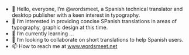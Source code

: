 - 👋 Hello, everyone, I’m @wordsmeet, a Spanish technical translator and desktop publisher with a keen interest in typography. 
- 👀 I’m interested in providing concise SPanish translations in areas of typography, graphic design at this time.
- 🌱 I’m currently learning ...
- 💞️ I’m looking to collaborate on short translations to help Spanish users.
- 📫 How to reach me at www.wordsmeet.net

<!---
wordsmeet/wordsmeet is a ✨ special ✨ repository because its `README.md` (this file) appears on your GitHub profile.
You can click the Preview link to take a look at your changes.
--->
